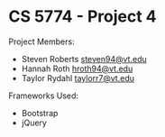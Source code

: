 # CS 5774 - Project 4

Project Members:
- Steven Roberts <steven94@vt.edu>
- Hannah Roth <hroth94@vt.edu>
- Taylor Rydahl <taylorr7@vt.edu>

Frameworks Used:
- Bootstrap
- jQuery
